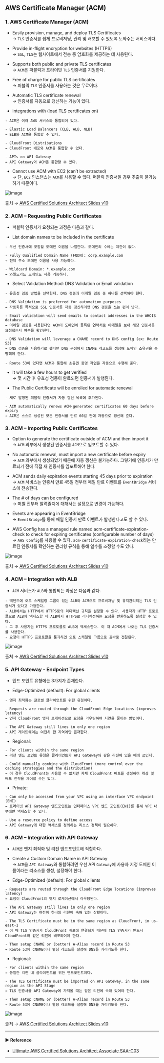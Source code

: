 ## AWS Certificate Manager (ACM)
### 1. AWS Certificate Manager (ACM)
- Easily provision, manage, and deploy TLS Certificates  
→ `TLS` 인증서를 쉽게 프로비저닝, 관리 및 배포할 수 있도록 도와주는 서비스이다.

- Provide in-flight encryption for websites (HTTPS)  
→ `SSL`, `TLS`는 웹사이트에서 전송 중 암호화를 제공하는 데 사용된다.

- Supports both public and private TLS certificates  
→ `ACM`은 퍼블릭과 프라이빗 `TLS` 인증서를 지원한다.

- Free of charge for public TLS certificates  
→ 퍼블릭 `TLS` 인증서를 사용하는 것은 무료이다.

- Automatic TLS certificate renewal  
→ 인증서를 자동으로 갱신하는 기능이 있다.

- Integrations with (load TLS certificates on)
~~~
- ACM은 여러 AWS 서비스와 통합되어 있다.

- Elastic Load Balancers (CLB, ALB, NLB)
→ ELB와 ACM을 통합할 수 있다.

- CloudFront Distributions
→ CloudFront 배포와 ACM을 통합할 수 있다.

- APIs on API Gateway
→ API Gateway와 ACM을 통합할 수 있다.
~~~

- Cannot use ACM with EC2 (can’t be extracted)  
→ 단, `EC2` 인스턴스는 `ACM`를 사용할 수 없다. 퍼블릭 인증서일 경우 추출이 불가능하기 때문이다.

![image](https://user-images.githubusercontent.com/97398071/236859215-cb34b8c0-17a9-428d-9a6b-b9a88976dfdf.png)

출처 → [AWS Certified Solutions Architect Slides v10](https://courses.datacumulus.com/downloads/certified-solutions-architect-pn9/)

### 2. ACM – Requesting Public Certificates
- 퍼블릭 인증서가 요청되는 과정은 다음과 같다.

- List domain names to be included in the certificate
~~~
- 우선 인증서에 포함할 도메인 이름을 나열한다. 도메인의 수에는 제한이 없다.

- Fully Qualified Domain Name (FQDN): corp.example.com 
→ 전체 주소 도메인 이름을 사용 가능하다.

- Wildcard Domain: *.example.com
→ 와일드카드 도메인도 사용 가능하다.
~~~

- Select Validation Method: DNS Validation or Email validation 
~~~
- 유효성 검증 방법을 선택한다. DNS 검증과 이메일 검증 중 하나를 선택해야 한다.

- DNS Validation is preferred for automation purposes 
→ 자동화를 목적으로 SSL 인증서를 자동 갱신하려면 DNS 검증을 쓰는 편이 낫다.

- Email validation will send emails to contact addresses in the WHOIS database 
→ 이메일 검증을 사용한다면 ACM이 도메인에 등록된 연락처로 이메일을 보내 해당 인증서를 요청했는지 여부를 확인한다.

- DNS Validation will leverage a CNAME record to DNS config (ex: Route 53)
→ DNS 검증을 사용하기로 했다면 DNS 구성에서 CNAME 레코드를 생성해 도메인 소유권을 증명해야 한다.

- Route 53이 있다면 ACM과 통합해 소유권 증명 작업을 자동으로 수행해 준다.
~~~
 
- It will take a few hours to get verified  
→ 몇 시간 후 유효성 검증이 완료되면 인증서가 발행된다.
 
- The Public Certificate will be enrolled for automatic renewal 
~~~
- 새로 발행된 퍼블릭 인증서가 자동 갱신 목록에 추가된다.

- ACM automatically renews ACM-generated certificates 60 days before expiry
→ ACM은 스스로 생성된 모든 인증서를 만료 60일 전에 자동으로 갱신해 준다.
~~~

### 3. ACM – Importing Public Certificates
- Option to generate the certificate outside of ACM and then import it  
→ `ACM` 외부에서 생성된 인증서를 `ACM`으로 임포트할 수 있다.

- No automatic renewal, must import a new certificate before expiry  
→ `ACM` 외부에서 생성되었기 때문에 자동 갱신은 불가능하다. 그렇기에 인증서가 만료되기 전에 직접 새 인증서를 임포트해야 한다.

- ACM sends daily expiration events starting 45 days prior to expiration  
→ `ACM` 서비스는 인증서 만료 45일 전부터 매일 만료 이벤트를 `EventBridge` 서비스에 전송한다.

- The # of days can be configured  
→ 며칠 전부터 알려줄지에 대해서는 설정으로 변경이 가능하다.

- Events are appearing in EventBridge  
→ `EventBridge`를 통해 매일 인증서 만료 이벤트가 발생한다고도 할 수 있다.

- AWS Config has a managed rule named acm-certificate-expiration-check to check for expiring certificates (configurable number of days)  
→ `AWS Config`를 사용할 수 있다. `acm-certificate-expiration-check`라는 만료된 인증서를 확인하는 관리형 규칙을 통해 일수를 조정할 수도 있다.

![image](https://user-images.githubusercontent.com/97398071/236859957-d0a0454a-f0cb-436a-acb6-ff18ae1b964e.png)

출처 → [AWS Certified Solutions Architect Slides v10](https://courses.datacumulus.com/downloads/certified-solutions-architect-pn9/)

### 4. ACM – Integration with ALB
- `ACM` 서비스가 `ALB`와 통합되는 과정은 다음과 같다.
~~~
- 백엔드에 오토 스케일링 그룹이 있는 ALB와 ACM으로 프로비저닝 및 유지관리되는 TLS 인증서가 있다고 가정한다.
- ALB에서는 HTTP에서 HTTPS로의 리디렉션 규칙을 설정할 수 있다. 사용자가 HTTP 프로토콜으로 ALB에 액세스할 때 ALB에서 HTTPS로 리디렉션하는 요청을 반환하도록 설정할 수 있다.
- 그 후 사용자는 HTTPS 프로토콜로 ALB에 액세스한다. 이 때 ACM에서 나오는 TLS 인증서를 사용한다.
- 요청이 HTTPS 프로토콜을 통과하면 오토 스케일링 그룹으로 곧바로 전달된다.
~~~

![image](https://user-images.githubusercontent.com/97398071/236860060-18fb05a2-cc83-422f-946d-ae8dd5931a3e.png)

출처 → [AWS Certified Solutions Architect Slides v10](https://courses.datacumulus.com/downloads/certified-solutions-architect-pn9/)

### 5. API Gateway - Endpoint Types
- 엔드 포인트 유형에는 3가지가 존재한다.

- Edge-Optimized (default): For global clients
~~~
- 엣지 최적화는 글로벌 클라이언트를 위한 유형이다.

- Requests are routed through the CloudFront Edge locations (improves latency)
→ 먼저 CloudFront 엣지 로케이션으로 요청을 라우팅하여 지연을 줄이는 방법이다.

- The API Gateway still lives in only one region
→ API 게이트웨이는 여전히 한 지역에만 존재한다.
~~~

- Regional:
~~~
- For clients within the same region
→ 리전 엔드 포인트 유형은 클라이언트가 API Gateway와 같은 리전에 있을 때에 쓰인다.

- Could manually combine with CloudFront (more control over the caching strategies and the distribution)
→ 이 경우 CloudFront는 사용할 수 없지만 자체 CloudFront 배포를 생성하여 캐싱 및 배포 전략을 제어할 수는 있다.
~~~

- Private:
~~~
- Can only be accessed from your VPC using an interface VPC endpoint (ENI)
→ 프라이빗 API Gateway 엔드포인트는 인터페이스 VPC 엔드 포인트(ENI)를 통해 VPC 내부에만 액세스할 수 있다.

- Use a resource policy to define access
→ API Gateway에 대한 액세스를 정의하는 리소스 정책이 필요하다.
~~~

### 6. ACM – Integration with API Gateway
- `ACM`은 엣지 최적화 및 리전 엔드포인트에 적합하다.

- Create a Custom Domain Name in API Gateway  
→ `ACM`을 `API Gateway`와 통합하려면 우선 API `Gateway`에 사용자 지정 도메인 이름이라는 리소스를 생성, 설정해야 한다.

- Edge-Optimized (default): For global clients
~~~~
- Requests are routed through the CloudFront Edge locations (improves latency)
→ 요청이 CloudFront의 엣지 로케이션에서 라우팅된다.

- The API Gateway still lives in only one region
→ API Gateway는 여전히 하나의 리전에 속해 있는 상황이다.

- The TLS Certificate must be in the same region as CloudFront, in us-east-1
→ 이 때 TLS 인증서가 CloudFront 배포에 연결되기 때문에 TLS 인증서가 반드시 CloudFront와 같은 리전에 배포되어야 한다.

- Then setup CNAME or (better) A-Alias record in Route 53
→ Route 53에 CNAME이나 별칭 레코드를 설정해 DNS를 가리키도록 한다.
~~~~

- Regional:
~~~
- For clients within the same region
→ 동일한 리전 내 클라이언트를 위한 엔드포인트이다.

- The TLS Certificate must be imported on API Gateway, in the same region as the API Stage
→ TLS 인증서를 API Gateway에 가져올 때는 같은 리전에 속해 있어야 한다.

- Then setup CNAME or (better) A-Alias record in Route 53
→ Route 53에 CNAME이나 별칭 레코드를 설정해 DNS를 가리키도록 한다.
~~~

![image](https://user-images.githubusercontent.com/97398071/236866321-5e3e7751-db6b-408e-9120-df528d7f2598.png)

출처 → [AWS Certified Solutions Architect Slides v10](https://courses.datacumulus.com/downloads/certified-solutions-architect-pn9/)

---
#### ▶ Reference
- [Ultimate AWS Certified Solutions Architect Associate SAA-C03](https://www.udemy.com/course/aws-certified-solutions-architect-associate-saa-c03/)
---